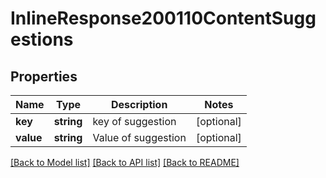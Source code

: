 # InlineResponse200110ContentSuggestions

## Properties
Name | Type | Description | Notes
------------ | ------------- | ------------- | -------------
**key** | **string** | key of suggestion | [optional] 
**value** | **string** | Value of suggestion | [optional] 

[[Back to Model list]](../../README.md#documentation-for-models) [[Back to API list]](../../README.md#documentation-for-api-endpoints) [[Back to README]](../../README.md)

